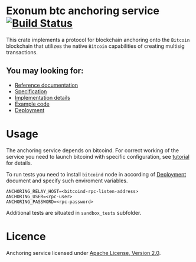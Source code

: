 # Exonum btc anchoring service &emsp; [![Build Status](https://travis-ci.com/exonum/exonum-btc-anchoring.svg?token=XsvDzZa3zu2eW4sVWuqN&branch=master)](https://travis-ci.com/exonum/exonum-btc-anchoring)

This crate implements a protocol for blockchain anchoring onto the `Bitcoin` blockchain that utilizes the native `Bitcoin` capabilities of creating multisig transactions.

## You may looking for:
* [Reference documentation](http://exonum.com/doc/crates/anchoring_btc_service/index.html)
* [Specification](http://exonum.com/doc/anchoring-spec/)
* [Implementation details](http://exonum.com/doc/anchoring-impl/)
* [Example code](examples/anchoring.rs)
* [Deployment](DEPLOY.md)

# Usage
The anchoring service depends on bitcoind. For correct working of the service you need to launch bitcoind with specific configuration, see [tutorial](DEPLOY.md) for details.

To run tests you need to install `bitcoind` node in according of [Deployment](DEPLOY.md) document
and specify such enviroment variables.
```shell
ANCHORING_RELAY_HOST=<bitcoind-rpc-listen-address>
ANCHORING_USER=<rpc-user>
ANCHORING_PASSWORD=<rpc-password>
```
Additional tests are situated in `sandbox_tests` subfolder.

# Licence
Anchoring service licensed under [Apache License, Version 2.0](LICENSE).
